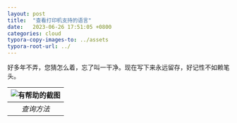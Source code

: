 ```yaml
---
layout: post
title:  "查看打印机支持的语言"
date:   2023-06-26 17:51:05 +0800
categories: cloud
typora-copy-images-to: ../assets
typora-root-url: ../
---
```


好多年不弄，您猜怎么着，忘了叫一干净。现在写下来永远留存，好记性不如赖笔头。 

| ![有帮助的截图](/assets/4da6dce202014463a424f439b93c13eb.png) |
| :----------------------------------------: |
|          *查询方法*          |